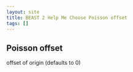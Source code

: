 ```yaml
---
layout: site
title: BEAST 2 Help Me Choose Poisson offset
tags: []
---
```


## Poisson offset

offset of origin (defaults to 0)
